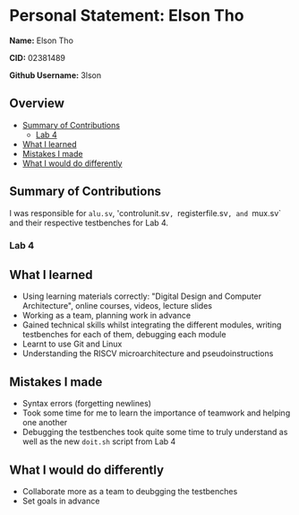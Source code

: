 # Personal Statement: Elson Tho

**Name:** Elson Tho

**CID:** 02381489 

**Github Username:** 3lson

## Overview
- [Summary of Contributions](#summary-of-contributions)
    - [Lab 4](#lab-4)
- [What I learned](#what-i-learned)
- [Mistakes I made](#mistakes-i-made)
- [What I would do differently](#what-i-would-do-differently)

## Summary of Contributions
I was responsible for `alu.sv`, 'controlunit.sv`, `registerfile.sv`, and `mux.sv` and their respective testbenches for Lab 4.

### Lab 4

## What I learned
- Using learning materials correctly: "Digital Design and Computer Architecture", online courses, videos, lecture slides
- Working as a team, planning work in advance
- Gained technical skills whilst integrating the different modules, writing testbenches for each of them, debugging each module
- Learnt to use Git and Linux
- Understanding the RISCV microarchitecture and pseudoinstructions


## Mistakes I made
- Syntax errors (forgetting newlines)
- Took some time for me to learn the importance of teamwork and helping one another
- Debugging the testbenches took quite some time to truly understand as well as the new `doit.sh` script from Lab 4 

## What I would do differently
- Collaborate more as a team to deubgging the testbenches
- Set goals in advance
